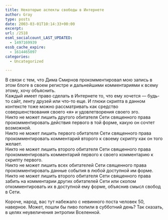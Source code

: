 ```yaml
---
title: Некоторые аспекты свободы в Интернете
author: Gray
type: posts
date: 2003-03-01T10:14:33+00:00
excerpt:
url: /2518
esml_socialcount_LAST_UPDATED:
  - 1497169939
essb_cache_expire:
  - 1614465097
categories:
  - Uncategorized

---
```








В связи с тем, что Дима Смирнов прокомментировал мою запись в этом блоге в своем регистре и дальнейшими комментариями к всему этому, хочу объяснить.  
Каждый имеет право сделать в Интернете то, что ему хочется &#8212; будь-то сайт, ленту друзей или что-то еще. И глюки скрипта в данном контексте тоже можно рассматривать как средство совершенствования своего &#171;я&#187; и удовлетворения своего эго.  
Никто не может лишить другого обитателя Сети священного права прокомментировать действия первого в той форме, какую он сочтет возможной.  
Никто не может лишить первого обитателя Сети священного права прокомментировать комментарий второго к своему скрипту как он того желает.  
Никто не может лишить второго обитателя Сети священного права прокомментировать комментарий первого к своего комментарию к скрипту первого.  
Никто не может лишить всех обитателей Сети священного права прокомментировать данные события в любой доступной им форме.  
Никто не может лишить второго обитателя Сети священного права забить на комментарии других обитателей Сети или скопом откомментировать их в доступной ему форме, объяснив смысл свобод в Сети.

Короче, народ, вас тут набежало с невинного поста человек 50, наверное. Может, пошли бы пиво попили в субботний день? Так сказать, в целях неувеличения энтропии Вселенной.